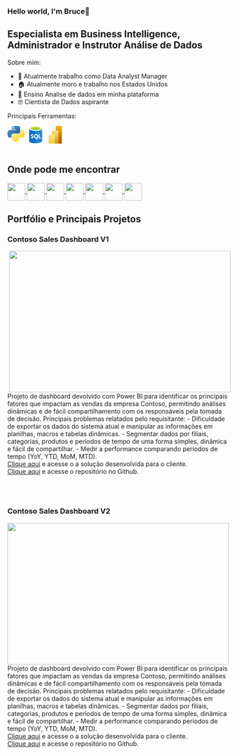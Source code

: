 <!--
**BruceFonseca/BruceFonseca** is a ✨ _special_ ✨ repository because its `README.md` (this file) appears on your GitHub profile.
-->

### Hello world, I'm Bruce👋

## Especialista em Business Intelligence,  <br> Administrador e Instrutor Análise de Dados

Sobre mim:

- 🔭 Atualmente trabalho como Data Analyst Manager
- 🏠 Atualmente moro e trabalho nos Estados Unidos
- 🌱 Ensino Analise de dados em minha plataforma
- 🤓 Cientista de Dados aspirante


Principais Ferramentas:
<div style="display: inline_block">
  <img align="center" alt="Python" height="40" width="40" src="https://github.com/BruceFonseca/ferramentas/blob/main/Python-logo-notext.svg.png?raw=true">
  <img align="center" alt="SQL" height="40" width="40" src="https://github.com/BruceFonseca/ferramentas/blob/main/logo.png?raw=true">
  <img align="center" alt="Power BI" height="40" width="40" src="https://github.com/BruceFonseca/ferramentas/blob/main/1200px-New_Power_BI_Logo.svg.png?raw=true">
</div>

<br>

<!---
ICONS https://devicon.dev/
-->

<!---

### minhas dicas:
1 - copie o meu repositório de portfólio. Lá vc vai encontrar algumas imagens para utilizar nos seus principais links.
2 - 

Bloco de links
<div style="display: inline_block"></div>

Tag para links:
<a href="https://brucefonseca.com/" target="_blank"></a>
### adicione o link de suas redes sociais

Tag para Imagens:
<img align="center" alt="" height="40" width="40" src="https://github.com/BruceFonseca/Portfolio/blob/main/social%20icons/web-link.png?raw=true">
### adicione o link de imagens em seu repositório de projetos

-->

## Onde pode me encontrar
<div style="display: inline_block">
  <a href="https://brucefonseca.com/" target="_blank">
    <img align="center" alt="" height="40" width="40" src="https://github.com/BruceFonseca/Portfolio/blob/main/social%20icons/web-link.png?raw=true">
  </a>
  <a href="https://www.youtube.com/@brucefonseca1986/videos" target="_blank">
    <img align="center" alt="" height="40" width="40" src="https://github.com/BruceFonseca/Portfolio/blob/main/social%20icons/youtube.png?raw=true">
  </a>
  <a href="https://www.linkedin.com/in/bruce-fonseca/" target="_blank">
    <img align="center" alt="" height="40" width="40" src="https://github.com/BruceFonseca/Portfolio/blob/main/social%20icons/linkedin.png?raw=true">
  </a>
  <a href="https://github.com/BruceFonseca" target="_blank">
    <img align="center" alt="" height="40" width="40" src="https://github.com/BruceFonseca/Portfolio/blob/main/social%20icons/code.png?raw=true">
  </a>
  <a href="https://www.instagram.com/brucefonsecapro/" target="_blank">
    <img align="center" alt="" height="40" width="40" src="https://github.com/BruceFonseca/Portfolio/blob/main/social%20icons/instagram.png?raw=true">
  </a>
  <a href="https://www.facebook.com/brucelennon.cardosofonseca" target="_blank">
    <img align="center" alt="" height="40" width="40" src="https://github.com/BruceFonseca/Portfolio/blob/main/social%20icons/facebook.png?raw=true">
  </a>
  <a href="https://wa.me/12678092225" target="_blank">
    <img align="center" alt="" height="40" width="40" src="https://github.com/BruceFonseca/Portfolio/blob/main/social%20icons/whatsapp.png?raw=true">
  </a>
</div>

## Portfólio e Principais Projetos
### Contoso Sales Dashboard V1
<img align="right" width="500" height="320" src="https://github.com/BruceFonseca/Portfolio/blob/main/projetos/contoso%2001.png?raw=true">
Projeto de dashboard devolvido com Power BI para identificar os principais fatores que impactam as vendas da empresa Contoso, permitindo análises dinâmicas e de fácil compartilhamento com os responsáveis pela tomada de decisão.
Principais problemas relatados pelo requisitante: 
- Dificuldade de exportar os dados do sistema atual e manipular as informações em planilhas, macros e tabelas dinâmicas.
- Segmentar dados  por filiais, categorias, produtos e períodos de tempo de uma forma simples, dinâmica e fácil de compartilhar.
- Medir a performance comparando períodos de tempo (YoY, YTD, MoM, MTD).
<br>
<a href="https://app.powerbi.com/view?r=eyJrIjoiMWJiY2QzMmYtNjdkOS00ODg3LTgzM2MtMTlkZWJjZWVmM2EzIiwidCI6IjQxNGU0N2Q2LTVhNGUtNDkzZS05OWJkLTUzMTYwZjJhYWY2ZiJ9" target="_blank">Clique aqui</a> e acesse o a solução desenvolvida para o cliente.
<br>
<a href="https://app.powerbi.com/view?r=eyJrIjoiMWJiY2QzMmYtNjdkOS00ODg3LTgzM2MtMTlkZWJjZWVmM2EzIiwidCI6IjQxNGU0N2Q2LTVhNGUtNDkzZS05OWJkLTUzMTYwZjJhYWY2ZiJ9" target="_blank">Clique aqui</a> e acesse o repositório no Github.



<br><br>

### Contoso Sales Dashboard V2
<img align="left" width="500" height="320" src="https://github.com/BruceFonseca/Portfolio/blob/main/projetos/contoso%2002.png?raw=true">
Projeto de dashboard devolvido com Power BI para identificar os principais fatores que impactam as vendas da empresa Contoso, permitindo análises dinâmicas e de fácil compartilhamento com os responsáveis pela tomada de decisão.
Principais problemas relatados pelo requisitante: 
- Dificuldade de exportar os dados do sistema atual e manipular as informações em planilhas, macros e tabelas dinâmicas.
- Segmentar dados  por filiais, categorias, produtos e períodos de tempo de uma forma simples, dinâmica e fácil de compartilhar.
- Medir a performance comparando períodos de tempo (YoY, YTD, MoM, MTD).
<br>
<a href="https://app.powerbi.com/view?r=eyJrIjoiMWJiY2QzMmYtNjdkOS00ODg3LTgzM2MtMTlkZWJjZWVmM2EzIiwidCI6IjQxNGU0N2Q2LTVhNGUtNDkzZS05OWJkLTUzMTYwZjJhYWY2ZiJ9" target="_blank">Clique aqui</a> e acesse o a solução desenvolvida para o cliente.
<br>
<a href="https://app.powerbi.com/view?r=eyJrIjoiMWJiY2QzMmYtNjdkOS00ODg3LTgzM2MtMTlkZWJjZWVmM2EzIiwidCI6IjQxNGU0N2Q2LTVhNGUtNDkzZS05OWJkLTUzMTYwZjJhYWY2ZiJ9" target="_blank">Clique aqui</a> e acesse o repositório no Github.

